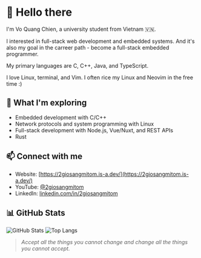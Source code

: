 # 👋 Hello there

I'm Vo Quang Chien, a university student from Vietnam 🇻🇳.

I interested in full-stack web development and embedded systems. And it's also my goal in the carreer path - become a full-stack embedded programmer.

My primary languages are C, C++, Java, and TypeScript.

I love Linux, terminal, and Vim. I often rice my Linux and Neovim in the free time :)

## 🧠 What I'm exploring

- Embedded development with C/C++
- Network protocols and system programming with Linux
- Full-stack development with Node.js, Vue/Nuxt, and REST APIs
- Rust

## 📫 Connect with me

- Website: [https://2giosangmitom.is-a.dev/](https://2giosangmitom.is-a.dev/)
- YouTube: [@2giosangmitom](https://www.youtube.com/@2giosangmitom)
- LinkedIn: [linkedin.com/in/2giosangmitom](https://www.linkedin.com/in/2giosangmitom/)

## 📊 GitHub Stats

![GitHub Stats](https://github-readme-stats.vercel.app/api?username=2giosangmitom&show_icons=true&theme=radical&hide_border=true&rank_icon=github)
![Top Langs](https://github-readme-stats.vercel.app/api/top-langs/?username=2giosangmitom&layout=compact&langs_count=20&theme=radical&hide_border=true&hide=just,dockerfile,cmake,vim%20script,cmake,html,css,scss,nix)

> _Accept all the things you cannot change and change all the things you cannot accept._
